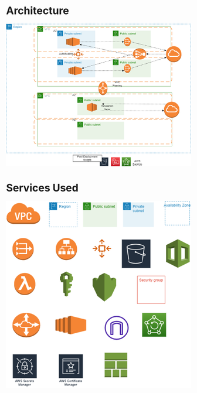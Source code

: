 # Architecture

![alt_text](https://github.com/techgrounds/cloud-6-repo-rupaliBC/blob/main/00_includes/V1.1new.png)

# Services Used
![alt_text](https://github.com/techgrounds/cloud-6-repo-rupaliBC/blob/main/00_includes/services.png)